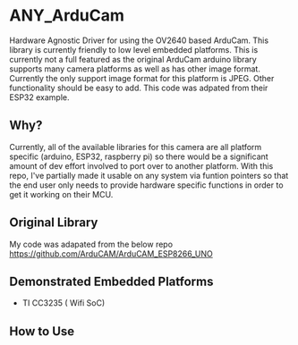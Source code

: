 # ANY_ArduCam
Hardware Agnostic Driver for using the OV2640 based ArduCam. This library is currently friendly to low level embedded platforms. This is currently not a full featured as the original ArduCam arduino library supports many camera platforms as well as has other image format. Currently the only support image format for this platform is 
JPEG. Other functionality should be easy to add. This code was adpated from their ESP32 example. 

## Why?
Currently, all of the available libraries for this camera are all platform specific (arduino, ESP32, raspberry pi) so there would be a significant amount of dev effort involved to port over to another platform. With this repo, I've partially made it usable on any system via funtion pointers so that the end user only needs to provide hardware specific functions in order to get it working on their MCU.

## Original Library
My code was adapated from the below repo
https://github.com/ArduCAM/ArduCAM_ESP8266_UNO

## Demonstrated Embedded Platforms 
* TI CC3235 ( Wifi SoC) 

## How to Use 
